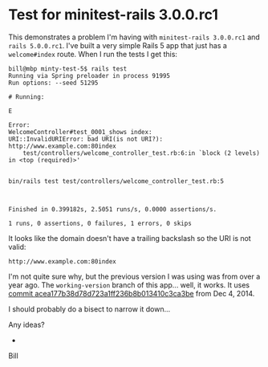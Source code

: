# Test for minitest-rails 3.0.0.rc1

This demonstrates a problem I'm having with `minitest-rails 3.0.0.rc1` and `rails 5.0.0.rc1`. I've built a very simple Rails 5 app that just has a `welcome#index` route. When I run the tests I get this:

```
bill@mbp minty-test-5$ rails test
Running via Spring preloader in process 91995
Run options: --seed 51295

# Running:

E

Error:
WelcomeController#test_0001_shows index:
URI::InvalidURIError: bad URI(is not URI?): http://www.example.com:80index
    test/controllers/welcome_controller_test.rb:6:in `block (2 levels) in <top (required)>'


bin/rails test test/controllers/welcome_controller_test.rb:5



Finished in 0.399182s, 2.5051 runs/s, 0.0000 assertions/s.

1 runs, 0 assertions, 0 failures, 1 errors, 0 skips
```

It looks like the domain doesn't have a trailing backslash so the URI is not valid:

```
http://www.example.com:80index
```

I'm not quite sure why, but the previous version I was using was from over a year ago. The `working-version` branch of this app... well, it works. It uses [commit acea177b38d78d723a1ff236b8b013410c3ca3be](https://github.com/blowmage/minitest-rails/commit/acea177b38d78d723a1ff236b8b013410c3ca3be) from Dec 4, 2014.

I should probably do a bisect to narrow it down...

Any ideas?

-
Bill
